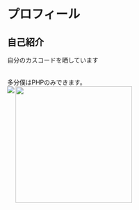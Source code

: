# プロフィール
## 自己紹介
自分のカスコードを晒しています

<br />
多分僕はPHPのみできます。
<br />
<a href="https://github.com/ryo-ma/github-profile-trophy">
  <img width="268" src="https://github-profile-trophy.vercel.app/?username=PTOM76&row=4&column=2" />
</a>
<a href="https://github-readme-stats.vercel.app/api/top-langs/?username=PTOM76"><img align="left" src="https://github-readme-stats.vercel.app/api/top-langs/?username=PTOM76&langs_count=11" /></a>



<br clear="left" />

<comment c="<br /><br />
ライセンスを記載していないからって完全には著作権放棄をしておりませんので再うｐ、二次配布、アーカイブ時などにはファイルの中身でもサイトの中身でもどこでもいいので著作権表記をしてください。<br />ただし、絶対著作権表記をしろって訳ではなく、誰かにファイルを転送するためならしなくても大丈夫です。<s>多分見ても無視するので対処はしませんけどね</s>(自作発言は×)
加工:可<br />
再うｐ:可<br />
二次配布:可<br />
表現:自由<br />
自作発言:不可<br />
" />

